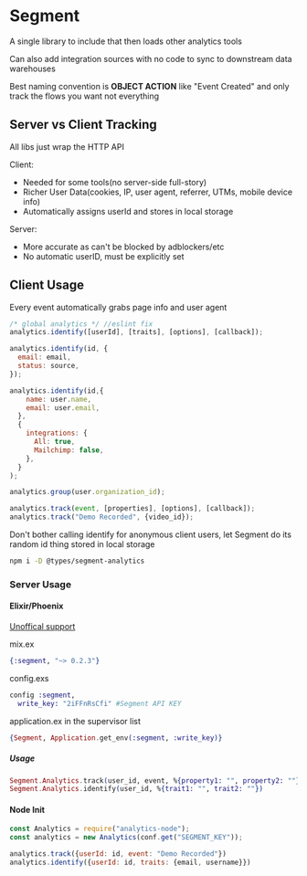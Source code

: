 # Segment

A single library to include that then loads other analytics tools

Can also add integration sources with no code to sync to downstream data warehouses

Best naming convention is **OBJECT ACTION** like "Event Created" and only track the flows you want not everything

## Server vs Client Tracking

All libs just wrap the HTTP API

Client:

- Needed for some tools(no server-side full-story)
- Richer User Data(cookies, IP, user agent, referrer, UTMs, mobile device info)
- Automatically assigns userId and stores in local storage

Server:

- More accurate as can't be blocked by adblockers/etc
- No automatic userID, must be explicitly set

## Client Usage

Every event automatically grabs page info and user agent

```js
/* global analytics */ //eslint fix
analytics.identify([userId], [traits], [options], [callback]);

analytics.identify(id, {
  email: email,
  status: source,
});

analytics.identify(id,{
    name: user.name,
    email: user.email,
  },
  {
    integrations: {
      All: true,
      Mailchimp: false,
    },
  }
);

analytics.group(user.organization_id);

analytics.track(event, [properties], [options], [callback]);
analytics.track("Demo Recorded", {video_id});
```

Don't bother calling identify for anonymous client users, let Segment do its random id thing stored in local storage

```bash
npm i -D @types/segment-analytics
```

### Server Usage

#### Elixir/Phoenix

[Unoffical support](https://github.com/stueccles/analytics-elixir)

mix.ex

```elixir
{:segment, "~> 0.2.3"}
```

config.exs

```elixir
config :segment,
  write_key: "2iFFnRsCfi" #Segment API KEY
```

application.ex in the supervisor list

```elixir
{Segment, Application.get_env(:segment, :write_key)}
```

##### Usage

```elixir
Segment.Analytics.track(user_id, event, %{property1: "", property2: ""})
Segment.Analytics.identify(user_id, %{trait1: "", trait2: ""})
```

#### Node Init

```js
const Analytics = require("analytics-node");
const analytics = new Analytics(conf.get("SEGMENT_KEY"));

analytics.track({userId: id, event: "Demo Recorded"})
analytics.identify({userId: id, traits: {email, username}})
```

#### 